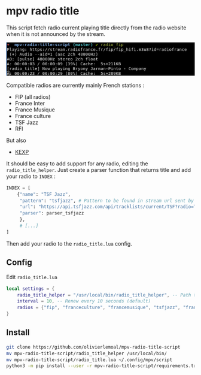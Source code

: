 # mpv radio title

This script fetch radio current playing title directly from the radio website when it is not announced by the stream.

![example](/readme.png)

Compatible radios are currently mainly French stations :

  * FIP (all radios)
  * France Inter
  * France Musique
  * France culture
  * TSF Jazz
  * RFI
  
 But also
  * [KEXP](https://www.kexp.org/)

It should be easy to add support for any radio, editing the `radio_title_helper`. Just create a parser function that returns title and add your radio to `INDEX` :
```python
INDEX = [
    {"name": "TSF Jazz",
     "pattern": "tsfjazz", # Pattern to be found in stream url sent by lua script
     "url": "https://api.tsfjazz.com/api/tracklists/current/TSF?radio=TSF",
     "parser": parser_tsfjazz
     },
     # [...]
]
```

Then add your radio to the `radio_title.lua` config.


## Config

Edit `radio_title.lua`

```lua
local settings = {
    radio_title_helper = "/usr/local/bin/radio_title_helper", -- Path to Radio title helper
    interval = 10, -- Renew every 10 seconds (default)
    radios = {"fip", "franceculture", "francemusique", "tsfjazz", "franceinter"}, -- enable script for these radios (keyword must be in stream url)
}
```

## Install

```bash
git clone https://github.com/olivierlemoal/mpv-radio-title-script
mv mpv-radio-title-script/radio_title_helper /usr/local/bin/
mv mpv-radio-title-script/radio_title.lua ~/.config/mpv/script
python3 -m pip install --user -r mpv-radio-title-script/requirements.txt
```



